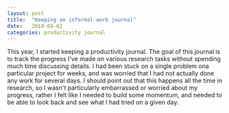 ```yaml
---
layout: post
title:  "Keeping an informal work journal"
date:   2018-04-02 
categories: productivity journal 
---
```


This year, I started keeping a productivity journal. The goal of this journal is to track the progress I've made on various research tasks without spending much time discussing details. I had been stuck on a single problem ona particular project for weeks, and was worried that I had not actually done any work for several days. I should point out that this happens all the time in research, so I wasn't particularly embarrassed or worried about my progress, rather I felt like I needed to build some momentum, and needed to be able to look back and see what I had tried on a given day. 



